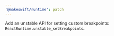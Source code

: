 ```yaml
---
'@makeswift/runtime': patch
---
```


Add an unstable API for setting custom breakpoints: `ReactRuntime.unstable_setBreakpoints`.
